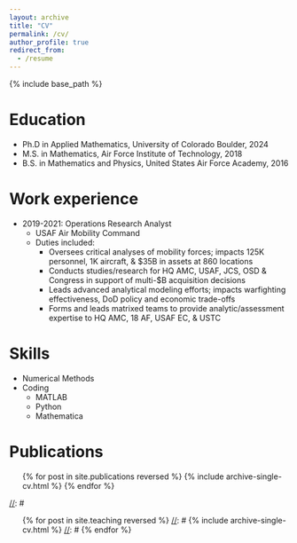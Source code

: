```yaml
---
layout: archive
title: "CV"
permalink: /cv/
author_profile: true
redirect_from:
  - /resume
---
```


{% include base_path %}

Education
======
* Ph.D in Applied Mathematics, University of Colorado Boulder, 2024
* M.S. in Mathematics, Air Force Institute of Technology, 2018
* B.S. in Mathematics and Physics, United States Air Force Academy, 2016

Work experience
======

* 2019-2021: Operations Research Analyst
  * USAF Air Mobility Command
  * Duties included:
    * Oversees critical analyses of mobility forces; impacts 125K personnel, 1K aircraft, & $35B in assets at 860 locations   
    * Conducts studies/research for HQ AMC, USAF, JCS, OSD & Congress in support of multi-$B acquisition decisions
    * Leads advanced analytical modeling efforts; impacts warfighting effectiveness, DoD policy and economic trade-offs
    * Forms and leads matrixed teams to provide analytic/assessment expertise to HQ AMC, 18 AF, USAF EC, & USTC
  
Skills
======
* Numerical Methods
* Coding
  * MATLAB
  * Python
  * Mathematica

Publications
======
  <ul>{% for post in site.publications reversed %}
    {% include archive-single-cv.html %}
  {% endfor %}</ul>
  
[//]: #Teaching
[//]: #======
[//]: #  <ul>{% for post in site.teaching reversed %}
[//]: #    {% include archive-single-cv.html %}
[//]: #  {% endfor %}</ul>
